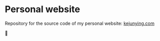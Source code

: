 # Personal website

Repository for the source code of my personal website: [kejunying.com](https://kejunying.com)

🙆
